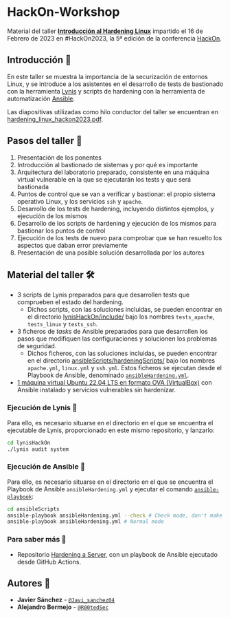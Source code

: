 # HackOn-Workshop

Material del taller [**Introducción al Hardening Linux**](https://hackon.es/talleres/Alejandro_y_Javi.html) impartido el 16 de Febrero de 2023 en #HackOn2023, la 5ª edición de la conferencia [HackOn](https://hackon.es/).

## Introducción :wave:

En este taller se muestra la importancia de la securización de entornos Linux, y se introduce a los asistentes en el desarrollo de tests de bastionado con la herramienta [Lynis](https://github.com/CISOfy/lynis) y scripts de hardening con la herramienta de automatización [Ansible](https://www.ansible.com/).

Las diapositivas utilizadas como hilo conductor del taller se encuentran en [hardening_linux_hackon2023.pdf](https://github.com/R00tedSec/HackOn-Workshop/blob/master/hardening_linux_hackon2023.pdf).

## Pasos del taller :scroll:

1. Presentación de los ponentes
2. Introducción al bastionado de sistemas y por qué es importante
3. Arquitectura del laboratorio preparado, consistente en una máquina virtual vulnerable en la que se ejecutarán los tests y que será bastionada
4. Puntos de control que se van a verificar y bastionar: el propio sistema operativo Linux, y los servicios `ssh` y `apache`.
5. Desarrollo de los tests de hardening, incluyendo distintos ejemplos, y ejecución de los mismos
6. Desarrollo de los scripts de hardening y ejecución de los mismos para bastionar los puntos de control
7. Ejecución de los tests de nuevo para comprobar que se han resuelto los aspectos que daban error previamente
8. Presentación de una posible solución desarrollada por los autores

## Material del taller :hammer_and_wrench:

- 3 scripts de Lynis preparados para que desarrollen tests que comprueben el estado del hardening.
    - Dichos scripts, con las soluciones incluidas, se pueden encontrar en el directorio [lynisHackOn/include/](https://github.com/R00tedSec/HackOn-Workshop/tree/master/lynisHackOn/include) bajo los nombres `tests_apache`, `tests_linux` y `tests_ssh`.
- 3 ficheros de *tasks* de Ansible preparados para que desarrollen los pasos que modifiquen las configuraciones y solucionen los problemas de seguridad.
    - Dichos ficheros, con las soluciones incluidas, se pueden encontrar en el directorio [ansibleScripts/hardeningScripts/](https://github.com/R00tedSec/HackOn-Workshop/tree/master/ansibleScripts/hardeningScripts) bajo los nombres `apache.yml`, `linux.yml` y `ssh.yml`. Estos ficheros se ejecutan desde el Playbook de Ansible, denominado [`ansibleHardening.yml`](https://github.com/R00tedSec/HackOn-Workshop/blob/master/ansibleScripts/ansibleHardening.yml).
- [1 máquina virtual Ubuntu 22.04 LTS en formato OVA (VirtualBox)](https://gofile.io/d/gdmVpx) con Ansible instalado y servicios vulnerables sin hardenizar.

### Ejecución de Lynis :rocket:

Para ello, es necesario situarse en el directorio en el que se encuentra el ejecutable de Lynis, proporcionado en este mismo repositorio, y lanzarlo:

```sh
cd lynisHackOn
./lynis audit system
```

### Ejecución de Ansible :rocket:

Para ello, es necesario situarse en el directorio en el que se encuentra el Playbook de Ansible `ansibleHardening.yml` y ejecutar el comando [`ansible-playbook`](https://docs.ansible.com/ansible/latest/cli/ansible-playbook.html):

```sh
cd ansibleScripts
ansible-playbook ansibleHardening.yml --check # Check mode, don't make changes
ansible-playbook ansibleHardening.yml # Normal mode
```

### Para saber más :wave:

* Repositorio [Hardening a Server](https://github.com/Kaputt4/hardening_server), con un playbook de Ansible ejecutado desde GitHub Actions.

## Autores :busts_in_silhouette:

* **Javier Sánchez** - [`@Javi_sanchez04`](https://twitter.com/javi_sanchez04)
* **Alejandro Bermejo** - [`@R00tedSec`](https://twitter.com/r00tedsec)
